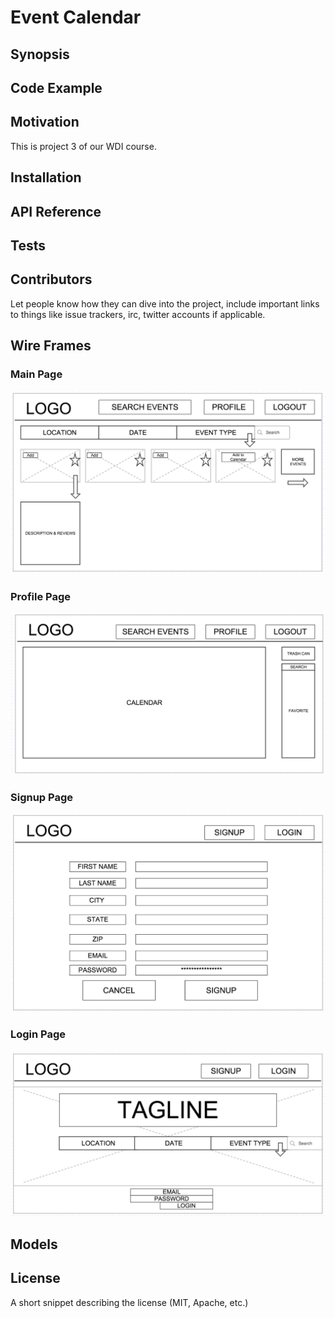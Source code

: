 # Event Calendar

## Synopsis


## Code Example

## Motivation

This is project 3 of our WDI course.

## Installation


## API Reference


## Tests


## Contributors

Let people know how they can dive into the project, include important links to things like issue trackers, irc, twitter accounts if applicable.

## Wire Frames

### Main Page
![Main Page](./public/images/wireframes/Main.png)

### Profile Page
![Profile Page](./public/images/wireframes/Profile.png)

### Signup Page
![Signup Page](./public/images/wireframes/SignUp.png)

### Login Page
![Login Page](./public/images/wireframes/Login.png)

## Models

## License

A short snippet describing the license (MIT, Apache, etc.)
